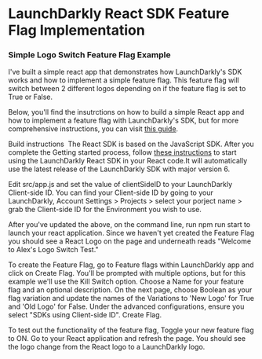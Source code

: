 # LaunchDarkly React SDK Feature Flag Implementation
### Simple Logo Switch Feature Flag Example
I've built a simple react app that demonstrates how LaunchDarkly's SDK works and how to implement a simple feature flag. This feature flag will switch between 2 different logos depending on if the feature flag is set to True or False.

Below, you'll find the insutrctions on how to build a simple React app and how to implement a feature flag with LaunchDarkly's SDK, but for more comprehensive instructions, you can visit [this guide](https://docs.launchdarkly.com/sdk/client-side/react?q=sdk).

Build instructions 
The React SDK is based on the JavaScript SDK. After you complete the Getting started process, follow [these instructions](https://docs.launchdarkly.com/sdk/client-side/react/react-web?q=sdk#getting-started) to start using the LaunchDarkly React SDK in your React code.It will automatically use the latest release of the LaunchDarkly SDK with major version 6.

Edit src/app.js and set the value of clientSideID to your LaunchDarkly Client-side ID. You can find your Client-side ID by going to your LaunchDarkly, Account Settings > Projects > select your porject name > grab the Client-side ID for the Environment you wish to use. 

After you've updated the above, on the command line, run npm run start to launch your react application. Since we haven't yet created the Feature Flag you should see a React Logo on the page and underneath reads "Welcome to Alex's Logo Switch Test."

To create the Feature Flag, go to Feature flags within LaunchDarkly app and click on Create Flag. You'll be prompted with multiple options, but for this example we'll use the Kill Switch option. Choose a Name for your feature flag and an optional description. On the next page, choose Boolean as your flag variation and update the names of the Variations to 'New Logo' for True and 'Old Logo' for False. Under the advanced configurations, ensure you select "SDKs using Client-side ID". Create Flag.

To test out the functionality of the feature flag, Toggle your new feature flag to ON. Go to your React application and refresh the page. You should see the logo change from the React logo to a LaunchDarkly logo.
